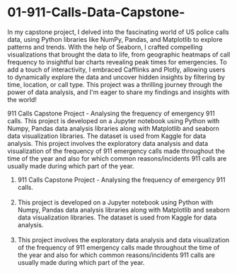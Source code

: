 # 01-911-Calls-Data-Capstone-


In my capstone project, I delved into the fascinating world of US police calls data, using Python libraries like NumPy, Pandas, and Matplotlib to explore patterns and trends. With the help of Seaborn, I crafted compelling visualizations that brought the data to life, from geographic heatmaps of call frequency to insightful bar charts revealing peak times for emergencies. To add a touch of interactivity, I embraced Cafflinks and Plotly, allowing users to dynamically explore the data and uncover hidden insights by filtering by time, location, or call type. This project was a thrilling journey through the power of data analysis, and I'm eager to share my findings and insights with the world!

911 Calls Capstone Project - Analysing the frequency of emergency 911 calls.
This project is developed on a Jupyter notebook using Python with Numpy, Pandas data analysis libraries along with Matplotlib and seaborn data visualization libraries. The dataset is used from Kaggle for data analysis.
This project involves the exploratory data analysis and data visualization of the frequency of 911 emergency calls made throughout the time of the year and also for which common reasons/incidents 911 calls are usually made during which part of the year. 
1. 911 Calls Capstone Project - Analysing the frequency of emergency 911 calls.<br><br>
2. This project is developed on a Jupyter notebook using Python with Numpy, Pandas data analysis libraries along with Matplotlib and seaborn data visualization libraries. The dataset is used from Kaggle for data analysis.<br><br>
3. This project involves the exploratory data analysis and data visualization of the frequency of 911 emergency calls made throughout the time of the year and also for which common reasons/incidents 911 calls are usually made during which part of the year. 
